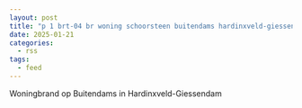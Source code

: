 ```yaml
---
layout: post
title: "p 1 brt-04 br woning schoorsteen buitendams hardinxveld-giessendam 186951 187631"
date: 2025-01-21
categories: 
  - rss
tags: 
  - feed
---
```


Woningbrand op Buitendams in Hardinxveld-Giessendam
